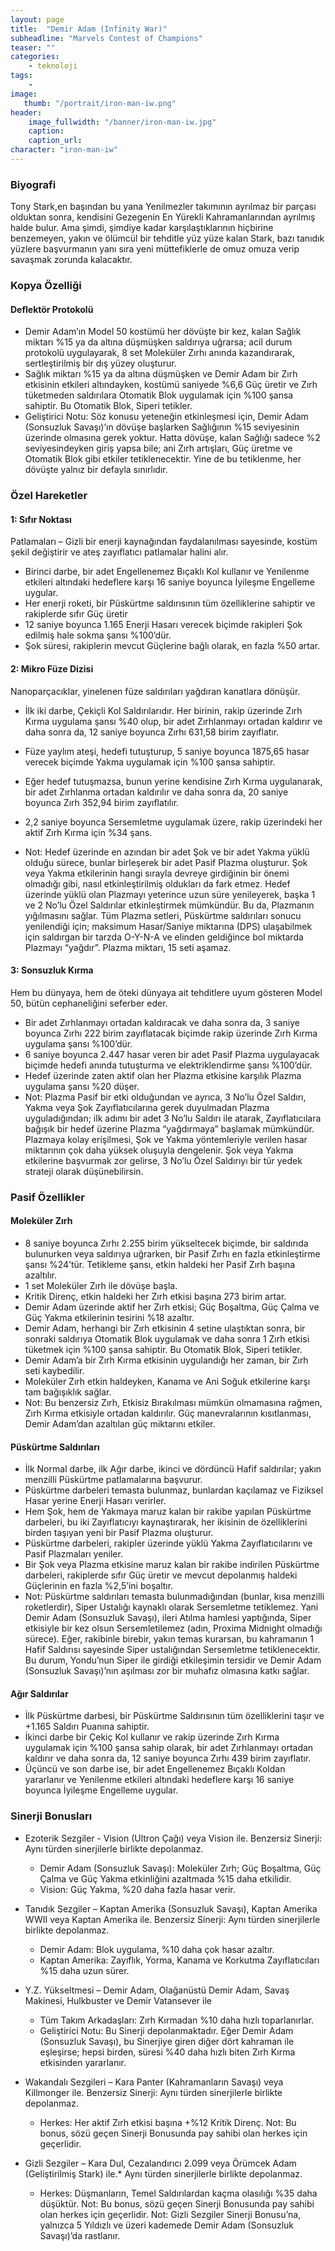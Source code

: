 ```yaml
---
layout: page
title:  "Demir Adam (Infinity War)"
subheadline: "Marvels Contest of Champions"
teaser: ""
categories:
    - teknoloji
tags:
    -
image:
   thumb: "/portrait/iron-man-iw.png"
header:
    image_fullwidth: "/banner/iron-man-iw.jpg"
    caption: 
    caption_url:    
character: "iron-man-iw"
---
```


### **Biyografi**

Tony Stark,en başından bu yana Yenilmezler takımının ayrılmaz bir parçası olduktan sonra, kendisini Gezegenin En Yürekli Kahramanlarından ayrılmış halde bulur. Ama şimdi, şimdiye kadar karşılaştıklarının hiçbirine benzemeyen, yakın ve ölümcül bir tehditle yüz yüze kalan Stark, bazı tanıdık yüzlere başvurmanın yanı sıra yeni müttefiklerle de omuz omuza verip savaşmak zorunda kalacaktır.

### **Kopya Özelliği**

#### Deflektör Protokolü

* Demir Adam’ın Model 50 kostümü her dövüşte bir kez, kalan Sağlık miktarı %15 ya da altına düşmüşken saldırıya uğrarsa; acil durum protokolü uygulayarak, 8 set Moleküler Zırhı anında kazandırarak, sertleştirilmiş bir dış yüzey oluşturur.
* Sağlık miktarı %15 ya da altına düşmüşken ve Demir Adam bir Zırh etkisinin etkileri altındayken, kostümü saniyede %6,6 Güç üretir ve Zırh tüketmeden saldırılara Otomatik Blok uygulamak için %100 şansa sahiptir. Bu Otomatik Blok, Siperi tetikler.
* Geliştirici Notu: Söz konusu yeteneğin etkinleşmesi için, Demir Adam (Sonsuzluk Savaşı)’ın dövüşe başlarken Sağlığının %15 seviyesinin üzerinde olmasına gerek yoktur. Hatta dövüşe, kalan Sağlığı sadece %2 seviyesindeyken giriş yapsa bile; ani Zırh artışları, Güç üretme ve Otomatik Blok gibi etkiler tetiklenecektir. Yine de bu tetiklenme, her dövüşte yalnız bir defayla sınırlıdır.

### **Özel Hareketler**
#### 1: Sıfır Noktası 
Patlamaları – Gizli bir enerji kaynağından faydalanılması sayesinde, kostüm şekil değiştirir ve ateş zayıflatıcı patlamalar halini alır.

* Birinci darbe, bir adet Engellenemez Bıçaklı Kol kullanır ve Yenilenme etkileri altındaki hedeflere karşı 16 saniye boyunca İyileşme Engelleme uygular.
* Her enerji roketi, bir Püskürtme saldırısının tüm özelliklerine sahiptir ve rakiplerde sıfır Güç üretir
* 12 saniye boyunca 1.165 Enerji Hasarı verecek biçimde rakipleri Şok edilmiş hale sokma şansı %100’dür.
* Şok süresi, rakiplerin mevcut Güçlerine bağlı olarak, en fazla %50 artar.

#### 2: Mikro Füze Dizisi
Nanoparçacıklar, yinelenen füze saldırıları yağdıran kanatlara dönüşür.

* İlk iki darbe, Çekiçli Kol Saldırılarıdır. Her birinin, rakip üzerinde Zırh Kırma uygulama şansı %40 olup, bir adet Zırhlanmayı ortadan kaldırır ve daha sonra da, 12 saniye boyunca Zırhı 631,58 birim zayıflatır.
* Füze yaylım ateşi, hedefi tutuşturup, 5 saniye boyunca 1875,65 hasar verecek biçimde Yakma uygulamak için %100 şansa sahiptir.
* Eğer hedef tutuşmazsa, bunun yerine kendisine Zırh Kırma uygulanarak, bir adet Zırhlanma ortadan kaldırılır ve daha sonra da, 20 saniye boyunca Zırh 352,94 birim zayıflatılır.
* 2,2 saniye boyunca Sersemletme uygulamak üzere, rakip üzerindeki her aktif Zırh Kırma için %34 şans.

* Not: Hedef üzerinde en azından bir adet Şok ve bir adet Yakma yüklü olduğu sürece, bunlar birleşerek bir adet Pasif Plazma oluşturur. Şok veya Yakma etkilerinin hangi sırayla devreye girdiğinin bir önemi olmadığı gibi, nasıl etkinleştirilmiş oldukları da fark etmez. Hedef üzerinde yüklü olan Plazmayı yeterince uzun süre yenileyerek, başka 1 ve 2 No’lu Özel Saldırılar etkinleştirmek mümkündür. Bu da, Plazmanın yığılmasını sağlar. Tüm Plazma setleri, Püskürtme saldırıları sonucu yenilendiği için; maksimum Hasar/Saniye miktarına (DPS) ulaşabilmek için saldırgan bir tarzda O-Y-N-A ve elinden geldiğince bol miktarda Plazmayı “yağdır”. Plazma miktarı, 15 seti aşamaz.

#### 3: Sonsuzluk Kırma
Hem bu dünyaya, hem de öteki dünyaya ait tehditlere uyum gösteren Model 50, bütün cephaneliğini seferber eder.

* Bir adet Zırhlanmayı ortadan kaldıracak ve daha sonra da, 3 saniye boyunca Zırhı 222 birim zayıflatacak biçimde rakip üzerinde Zırh Kırma uygulama şansı %100’dür.
* 6 saniye boyunca 2.447 hasar veren bir adet Pasif Plazma uygulayacak biçimde hedefi anında tutuşturma ve elektriklendirme şansı %100’dür.
* Hedef üzerinde zaten aktif olan her Plazma etkisine karşılık Plazma uygulama şansı %20 düşer.
* Not: Plazma Pasif bir etki olduğundan ve ayrıca, 3 No’lu Özel Saldırı, Yakma veya Şok Zayıflatıcılarına gerek duyulmadan Plazma uyguladığından; ilk adımı bir adet 3 No’lu Saldırı ile atarak, Zayıflatıcılara bağışık bir hedef üzerine Plazma “yağdırmaya” başlamak mümkündür. Plazmaya kolay erişilmesi, Şok ve Yakma yöntemleriyle verilen hasar miktarının çok daha yüksek oluşuyla dengelenir. Şok veya Yakma etkilerine başvurmak zor gelirse, 3 No’lu Özel Saldırıyı bir tür yedek strateji olarak düşünebilirsin.

### **Pasif Özellikler**
#### Moleküler Zırh
* 8 saniye boyunca Zırhı 2.255 birim yükseltecek biçimde, bir saldırıda bulunurken veya saldırıya uğrarken, bir Pasif Zırhı en fazla etkinleştirme şansı %24’tür. Tetikleme şansı, etkin haldeki her Pasif Zırh başına azaltılır.
* 1 set Moleküler Zırh ile dövüşe başla.
* Kritik Direnç, etkin haldeki her Zırh etkisi başına 273 birim artar.
* Demir Adam üzerinde aktif her Zırh etkisi; Güç Boşaltma, Güç Çalma ve Güç Yakma etkilerinin tesirini %18 azaltır.
* Demir Adam, herhangi bir Zırh etkisinin 4 setine ulaştıktan sonra, bir sonraki saldırıya Otomatik Blok uygulamak ve daha sonra 1 Zırh etkisi tüketmek için %100 şansa sahiptir. Bu Otomatik Blok, Siperi tetikler.
* Demir Adam’a bir Zırh Kırma etkisinin uygulandığı her zaman, bir Zırh seti kaybedilir.
* Moleküler Zırh etkin haldeyken, Kanama ve Ani Soğuk etkilerine karşı tam bağışıklık sağlar.
* Not: Bu benzersiz Zırh, Etkisiz Bırakılması mümkün olmamasına rağmen, Zırh Kırma etkisiyle ortadan kaldırılır. Güç manevralarının kısıtlanması, Demir Adam’dan azaltılan güç miktarını etkiler.

#### Püskürtme Saldırıları
* İlk Normal darbe, ilk Ağır darbe, ikinci ve dördüncü Hafif saldırılar; yakın menzilli Püskürtme patlamalarına başvurur.
* Püskürtme darbeleri temasta bulunmaz, bunlardan kaçılamaz ve Fiziksel Hasar yerine Enerji Hasarı verirler.
* Hem Şok, hem de Yakmaya maruz kalan bir rakibe yapılan Püskürtme darbeleri, bu iki Zayıflatıcıyı kaynaştırarak, her ikisinin de özelliklerini birden taşıyan yeni bir Pasif Plazma oluşturur.
* Püskürtme darbeleri, rakipler üzerinde yüklü Yakma Zayıflatıcılarını ve Pasif Plazmaları yeniler.
* Bir Şok veya Plazma etkisine maruz kalan bir rakibe indirilen Püskürtme darbeleri, rakiplerde sıfır Güç üretir ve mevcut depolanmış haldeki Güçlerinin en fazla %2,5’ini boşaltır.
* Not: Püskürtme saldırıları temasta bulunmadığından (bunlar, kısa menzilli roketlerdir), Siper Ustalığı kaynaklı olarak Sersemletme tetiklemez. Yani Demir Adam (Sonsuzluk Savaşı), ileri Atılma hamlesi yaptığında, Siper etkisiyle bir kez olsun Sersemletilemez (adın, Proxima Midnight olmadığı sürece). Eğer, rakibinle birebir, yakın temas kurarsan, bu kahramanın 1 Hafif Saldırısı sayesinde Siper ustalığından Sersemletme tetiklenecektir. Bu durum, Yondu’nun Siper ile girdiği etkileşimin tersidir ve Demir Adam (Sonsuzluk Savaşı)’nın aşılması zor bir muhafız olmasına katkı sağlar.

#### Ağır Saldırılar
* İlk Püskürtme darbesi, bir Püskürtme Saldırısının tüm özelliklerini taşır ve +1.165 Saldırı Puanına sahiptir.
* İkinci darbe bir Çekiç Kol kullanır ve rakip üzerinde Zırh Kırma uygulamak için %100 şansa sahip olarak, bir adet Zırhlanmayı ortadan kaldırır ve daha sonra da, 12 saniye boyunca Zırhı 439 birim zayıflatır.
* Üçüncü ve son darbe ise, bir adet Engellenemez Bıçaklı Koldan yararlanır ve Yenilenme etkileri altındaki hedeflere karşı 16 saniye boyunca İyileşme Engelleme uygular.

### **Sinerji Bonusları**
* Ezoterik Sezgiler - Vision (Ultron Çağı) veya Vision ile. Benzersiz Sinerji: Aynı türden sinerjilerle birlikte depolanmaz.
    * Demir Adam (Sonsuzluk Savaşı): Moleküler Zırh; Güç Boşaltma, Güç Çalma ve Güç Yakma etkinliğini azaltmada %15 daha etkilidir.
    * Vision: Güç Yakma, %20 daha fazla hasar verir.

* Tanıdık Sezgiler – Kaptan Amerika (Sonsuzluk Savaşı), Kaptan Amerika WWII veya Kaptan Amerika ile. Benzersiz Sinerji: Aynı türden sinerjilerle birlikte depolanmaz.
    * Demir Adam: Blok uygulama, %10 daha çok hasar azaltır.
    * Kaptan Amerika: Zayıflık, Yorma, Kanama ve Korkutma Zayıflatıcıları %15 daha uzun sürer.

* Y.Z. Yükseltmesi – Demir Adam, Olağanüstü Demir Adam, Savaş Makinesi, Hulkbuster ve Demir Vatansever ile
    * Tüm Takım Arkadaşları: Zırh Kırmadan %10 daha hızlı toparlanırlar.
    * Geliştirici Notu: Bu Sinerji depolanmaktadır. Eğer Demir Adam (Sonsuzluk Savaşı), bu Sinerjiye giren diğer dört kahraman ile eşleşirse; hepsi birden, süresi %40 daha hızlı biten Zırh Kırma etkisinden yararlanır.

* Wakandalı Sezgileri – Kara Panter (Kahramanların Savaşı) veya Killmonger ile. Benzersiz Sinerji: Aynı türden sinerjilerle birlikte depolanmaz.
    * Herkes: Her aktif Zırh etkisi başına +%12 Kritik Direnç.
Not: Bu bonus, sözü geçen Sinerji Bonusunda pay sahibi olan herkes için geçerlidir.

* Gizli Sezgiler – Kara Dul, Cezalandırıcı 2.099 veya Örümcek Adam (Geliştirilmiş Stark) ile.* Aynı türden sinerjilerle birlikte depolanmaz.
    * Herkes: Düşmanların, Temel Saldırılardan kaçma olasılığı %35 daha düşüktür.
Not: Bu bonus, sözü geçen Sinerji Bonusunda pay sahibi olan herkes için geçerlidir.
Not: Gizli Sezgiler Sinerji Bonusu’na, yalnızca 5 Yıldızlı ve üzeri kademede Demir Adam (Sonsuzluk Savaşı)’da rastlanır.
